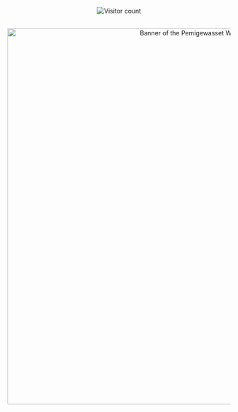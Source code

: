 <!-- Visitor Counter -->
<p align="center">
  <img src="https://komarev.com/ghpvc/?username=willB112&label=Profile%20views&color=blue&style=flat-square" alt="Visitor count"/>
</p>

<br>

<!-- Banner Image -->
<div align="center">
  <img src="https://raw.githubusercontent.com/willB112/willB112/main/IMG_0398.jpeg" alt="Banner of the Pemigewasset Wilderness" width="850"/>
</div>


<!--
**willB112/willB112** is a ✨ _special_ ✨ repository because its `README.md` (this file) appears on your GitHub profile.

Here are some ideas to get you started:

- 🔭 I’m currently working on ...
- 🌱 I’m currently learning ...
- 👯 I’m looking to collaborate on ...
- 🤔 I’m looking for help with ...
- 💬 Ask me about ...
- 📫 How to reach me: ...
- 😄 Pronouns: ...
- ⚡ Fun fact: ...
-->
